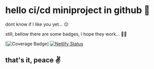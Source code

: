 # hello ci/cd miniproject in github 👋

dont know if I like you yet... 😕

still, bellow there are some badges, I hope they work... 🤷‍♂️

[![Coverage Badge](https://img.shields.io/endpoint?url=https://gist.githubusercontent.com/josepsoares/f4f213b0a7dabccf468d5ba05d9dba2b/raw/tdw-mp1-josepsoares__heads_main.json)]
[![Netlify Status](https://api.netlify.com/api/v1/badges/532fe3d4-859a-4a03-ae44-214f85226851/deploy-status)](https://app.netlify.com/sites/modest-swirles-9ddcf3/deploys)

## that's it, peace ✌️
